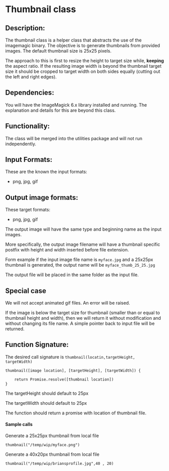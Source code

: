 # Thumbnail class

## Description:

The thumbnail class is a helper class that abstracts the use of the imagemagic binary. The objective is to generate thumbnails from provided images. The default thumbnail size is 25x25 pixels.

The approach to this is first to resize the height to target size while, **keeping** the aspect ratio. If the resulting image width is beyond the thumbnail target size it should be cropped to target width on both sides equally (cutting out the left and right edges).

## Dependencies:

You will have the ImageMagick 6.x library installed and running. The explanation and details for this are beyond this class.

## Functionality:

The class will be merged into the utilities package and will not run independently.


## Input Formats:

These are the known the input formats:
- png, jpg, gif


## Output image formats:

These target formats:
- png, jpg, gif

The output image will have the same type and beginning name as the input images.

More specifically, the output image filename will have a thumbnail specific postfix with height and width inserted before file extension.

Form example if the input image file name is `myface.jpg` and a 25x25px thumbnail is generated, the output name will be `myface_thumb_25_25.jpg`

The output file will be placed in the same folder as the input file.


## Special case

We will not accept animated gif files. An error will be raised.

If the image is below the target size for thumbnail (smaller than or equal to thumbnail height and width), 
then we will return it without modification and without changing its file name. A simple pointer back to input file will be returned.


## Function Signature:

The desired call signature is `thumbnail(locatin,targetHeight, targetWidth)`

```
thumbnail([image location], [targetHeight], [targetWidth]) {

    return Promise.resolve([thumbnail location])
}
```

The targetHeight should default to 25px

The targetWidth should default to 25px

The function should return a promise with location of thumbnail file.



#### Sample calls 

Generate a 25x25px thumbnail from local file
```
thumbnail("/temp/wip/myface.png")

```

Generate a 40x20px thumbnail from local file
```
thumbnail("/temp/wip/briansprofile.jpg",40 , 20)

```

